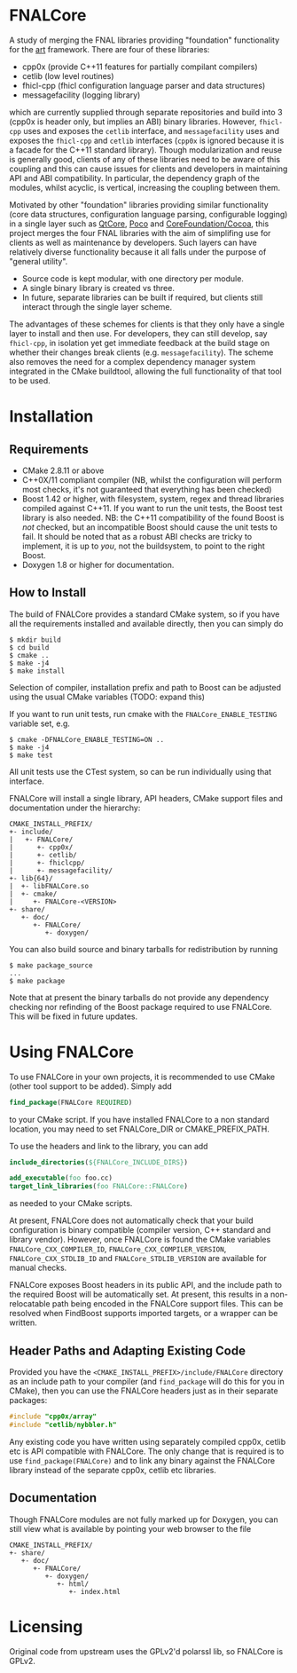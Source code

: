 FNALCore
========
A study of merging the FNAL libraries providing "foundation" functionality
for the [art](https://cdcvs.fnal.gov/redmine/projects/art) framework.
There are four of these libraries:

- cpp0x (provide C++11 features for partially compilant compilers)
- cetlib (low level routines)
- fhicl-cpp (fhicl configuration language parser and data structures)
- messagefacility (logging library)

which are currently supplied through separate repositories
and build into 3 (cpp0x is header only, but implies an ABI) binary
libraries. However, `fhicl-cpp` uses and exposes the `cetlib` interface,
and `messagefacility` uses and exposes the `fhicl-cpp` and `cetlib`
interfaces (`cpp0x` is ignored because it is a facade for the C++11
standard library). Though modularization and reuse is generally good,
clients of any of these libraries need to be aware of this coupling and
this can cause issues for clients and developers in maintaining API and
ABI compatibility. In particular, the dependency graph of the modules,
whilst acyclic, is vertical, increasing the coupling between them.

Motivated by other "foundation" libraries providing similar functionality
(core data structures, configuration language parsing, configurable
logging) in a single layer such as [QtCore](http://qt-project.org/doc/qt-5/qtcore-index.html), [Poco](http://pocoproject.org/) and [CoreFoundation/Cocoa](https://developer.apple.com/technologies/mac/cocoa.html),
this project merges the four FNAL libraries with the aim of simplifing
use for clients as well as maintenance by developers.
Such layers can have relatively diverse functionality because it
all falls under the purpose of "general utility".

- Source code is kept modular, with one directory per module.
- A single binary library is created vs three.
- In future, separate libraries can be built if required, but clients still
interact through the single layer scheme.

The advantages of these schemes for clients is that they only have a
single layer to install and then use. For developers, they can
still develop, say `fhicl-cpp`, in isolation yet get immediate feedback
at the build stage on whether their changes break clients
(e.g. `messagefacility`). The scheme also removes the need for a complex
dependency manager system integrated in the CMake buildtool, allowing
the full functionality of that tool to be used.

Installation
============
Requirements
------------
- CMake 2.8.11 or above
- C++0X/11 compliant compiler (NB, whilst the configuration will
  perform most checks, it's not guaranteed that everything has been
  checked)
- Boost 1.42 or higher, with filesystem, system, regex and thread libraries
  compiled against C++11. If you want to run the unit tests, the Boost test
  library is also needed. NB: the C++11 compatibility of the found
  Boost is *not* checked, but an incompatible Boost should cause
  the unit tests to fail. It should be noted that as a robust
  ABI checks are tricky to implement, it is up to *you*, not the buildsystem,
  to point to the right Boost.
- Doxygen 1.8 or higher for documentation.

How to Install
--------------
The build of FNALCore provides a standard CMake system, so if you
have all the requirements installed and available directly, then
you can simply do

```
$ mkdir build
$ cd build
$ cmake ..
$ make -j4
$ make install
```

Selection of compiler, installation prefix and path to Boost can be
adjusted using the usual CMake variables (TODO: expand this)

If you want to run unit tests, run cmake with the `FNALCore_ENABLE_TESTING`
variable set, e.g.

```
$ cmake -DFNALCore_ENABLE_TESTING=ON ..
$ make -j4
$ make test
```

All unit tests use the CTest system, so can be run individually using
that interface.

FNALCore will install a single library, API headers, CMake support
files and documentation under the hierarchy:

```
CMAKE_INSTALL_PREFIX/
+- include/
|   +- FNALCore/
|      +- cpp0x/
|      +- cetlib/
|      +- fhiclcpp/
|      +- messagefacility/
+- lib{64}/
|  +- libFNALCore.so
|  +- cmake/
|     +- FNALCore-<VERSION>
+- share/
   +- doc/
      +- FNALCore/
         +- doxygen/
```

You can also build source and binary tarballs for redistribution by
running

```
$ make package_source
...
$ make package
```

Note that at present the binary tarballs do not provide any dependency
checking nor refinding of the Boost package required to use FNALCore.
This will be fixed in future updates.


Using FNALCore
==============
To use FNALCore in your own projects, it is recommended to use CMake (other
tool support to be added). Simply add

```cmake
find_package(FNALCore REQUIRED)
```

to your CMake script. If you have installed FNALCore to a non standard
location, you may need to set FNALCore_DIR or CMAKE_PREFIX_PATH.

To use the headers and link to the library, you can add

```cmake
include_directories(${FNALCore_INCLUDE_DIRS})

add_executable(foo foo.cc)
target_link_libraries(foo FNALCore::FNALCore)
```

as needed to your CMake scripts.

At present, FNALCore does not automatically check that your build
configuration is binary compatible (compiler version, C++ standard and
library vendor). However, once FNALCore is found the CMake variables
`FNALCore_CXX_COMPILER_ID`, `FNALCore_CXX_COMPILER_VERSION`,
`FNALCore_CXX_STDLIB_ID` and `FNALCore_STDLIB_VERSION` are available
for manual checks.

FNALCore exposes Boost headers in its public API, and the include path
to the required Boost will be automatically set. At present, this results
in a non-relocatable path being encoded in the FNALCore support files.
This can be resolved when FindBoost supports imported targets, or
a wrapper can be written.

Header Paths and Adapting Existing Code
---------------------------------------
Provided you have the `<CMAKE_INSTALL_PREFIX>/include/FNALCore` directory
as an include path to your compiler (and `find_package` will do this
for you in CMake), then you can use the FNALCore headers just as in their
separate packages:

```cpp
#include "cpp0x/array"
#include "cetlib/nybbler.h"
```

Any existing code you have written using separately compiled cpp0x,
cetlib etc is API compatible with FNALCore. The only change that is
required is to use `find_package(FNALCore)` and to link any binary against
the FNALCore library instead of the separate cpp0x, cetlib etc libraries.

Documentation
-------------
Though FNALCore modules are not fully marked up for Doxygen, you can still
view what is available by pointing your web browser to the file

```
CMAKE_INSTALL_PREFIX/
+- share/
   +- doc/
      +- FNALCore/
         +- doxygen/
            +- html/
               +- index.html
```

Licensing
=========
Original code from upstream uses the GPLv2'd polarssl lib, so FNALCore
is GPLv2.

